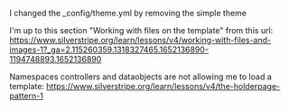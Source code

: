 I changed the _config/theme.yml by removing the simple theme

I'm up to this section "Working with files on the template" from this url: https://www.silverstripe.org/learn/lessons/v4/working-with-files-and-images-1?_ga=2.115260359.1318327465.1652136890-1194748893.1652136890


Namespaces controllers and dataobjects are not allowing me to load a template:
https://www.silverstripe.org/learn/lessons/v4/the-holderpage-pattern-1